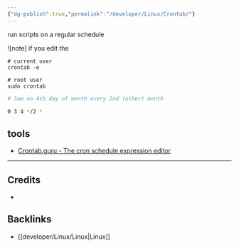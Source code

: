 ```yaml
---
{"dg-publish":true,"permalink":"/developer/Linux/Crontab/"}
---
```


run scripts on a regular schedule

![note] if you edit the 

```shell
# current user
crontab -e

# root user
sudo crontab 
```


```bash
# 3am on 4th day of month every 2nd (other) month

0 3 4 */2 * 

```
## tools
- [Crontab.guru - The cron schedule expression editor](https://crontab.guru/)

---
## Credits 
- 

## Backlinks
- [[developer/Linux/Linux\|Linux]]